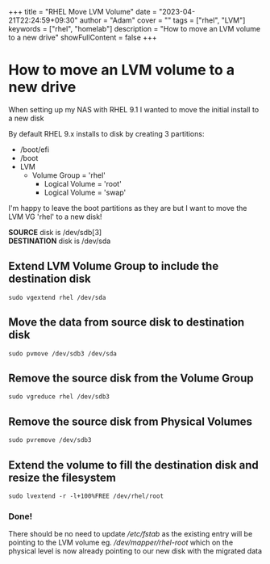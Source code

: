+++
title = "RHEL Move LVM Volume"
date = "2023-04-21T22:24:59+09:30"
author = "Adam"
cover = ""
tags = ["rhel", "LVM"]
keywords = ["rhel", "homelab"]
description = "How to move an LVM volume to a new drive"
showFullContent = false
+++

# How to move an LVM volume to a new drive  
When setting up my NAS with RHEL 9.1 I wanted to move the initial install to a new disk  

By default RHEL 9.x installs to disk by creating 3 partitions:  
* /boot/efi
* /boot
* LVM
  * Volume Group = 'rhel'
    * Logical Volume = 'root'
    * Logical Volume = 'swap'  

I'm happy to leave the boot partitions as they are but I want to move the LVM VG 'rhel' to a new disk!

**SOURCE** disk is /dev/sdb[3]  
**DESTINATION** disk is /dev/sda

## Extend LVM Volume Group to include the destination disk
    sudo vgextend rhel /dev/sda 

## Move the data from source disk to destination disk
    sudo pvmove /dev/sdb3 /dev/sda  

## Remove the source disk from the Volume Group
    sudo vgreduce rhel /dev/sdb3

## Remove the source disk from Physical Volumes
    sudo pvremove /dev/sdb3

## Extend the volume to fill the destination disk and resize the filesystem
    sudo lvextend -r -l+100%FREE /dev/rhel/root

### Done!
There should be no need to update */etc/fstab* as the existing entry will be pointing to the LVM volume eg. */dev/mapper/rhel-root* which on the physical level is now already pointing to our new disk with the migrated data

